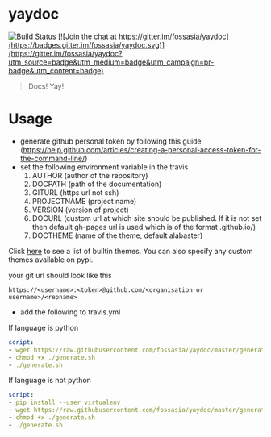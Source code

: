 # yaydoc
[![Build Status](https://travis-ci.org/fossasia/yaydoc.svg?branch=master)](https://travis-ci.org/fossasia/yaydoc)
[![Join the chat at https://gitter.im/fossasia/yaydoc](https://badges.gitter.im/fossasia/yaydoc.svg)](https://gitter.im/fossasia/yaydoc?utm_source=badge&utm_medium=badge&utm_campaign=pr-badge&utm_content=badge)

> Docs! Yay!
# Usage
- generate github personal token by following this guide (https://help.github.com/articles/creating-a-personal-access-token-for-the-command-line/)
- set the following environment variable in the travis       
     1) AUTHOR      (author of the repository)
     2) DOCPATH     (path of the documentation)
     3) GITURL      (https url not ssh)
     4) PROJECTNAME (project name)
     5) VERSION     (version of project)
     6) DOCURL      (custom url at which site should be published.
                     If it is not set then default gh-pages url is used which is of the format
                     <username or organization>.github.io/<reponame>)
     7) DOCTHEME    (name of the theme, default alabaster)

 Click [here](http://www.sphinx-doc.org/en/stable/theming.html#builtin-themes) to see a list of builtin themes.
 You can also specify any custom themes available on pypi.

 your git url should look like this
  ```shell
  https://<username>:<token>@github.com/<organisation or username>/<repname>
  ```
- add the following to travis.yml

If language is python

```yml
script:
- wget https://raw.githubusercontent.com/fossasia/yaydoc/master/generate.sh
- chmod +x ./generate.sh
- ./generate.sh
```

If language is not python

```yml
script:
- pip install --user virtualenv
- wget https://raw.githubusercontent.com/fossasia/yaydoc/master/generate.sh
- chmod +x ./generate.sh
- ./generate.sh
```
